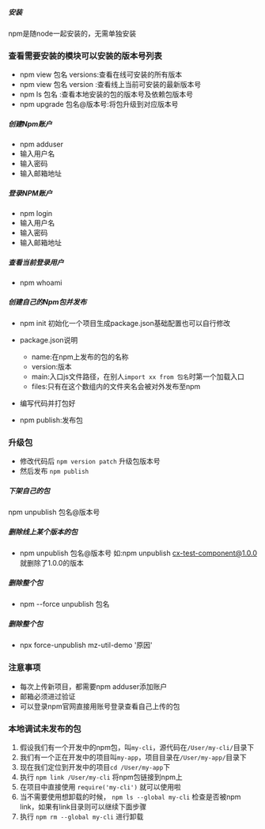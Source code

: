 
##### 安装

npm是随node一起安装的，无需单独安装


### 查看需要安装的模块可以安装的版本号列表
* npm view 包名 versions:查看在线可安装的所有版本
* npm view 包名 version :查看线上当前可安装的最新版本号
* npm ls 包名 :查看本地安装的包的版本号及依赖包版本号
* npm upgrade 包名@版本号:将包升级到对应版本号

##### 创建Npm账户
* npm adduser
* 输入用户名
* 输入密码
* 输入邮箱地址

##### 登录NPM账户
* npm login
* 输入用户名
* 输入密码
* 输入邮箱地址
##### 查看当前登录用户
* npm whoami

##### 创建自己的Npm包并发布  
* npm init
  初始化一个项目生成package.json基础配置也可以自行修改

* package.json说明
  * name:在npm上发布的包的名称
  * version:版本
  * main:入口js文件路径，在别人`import xx from 包名`时第一个加载入口
  * files:只有在这个数组内的文件夹名会被对外发布至npm

* 编写代码并打包好

* npm publish:发布包


### 升级包
* 修改代码后 `npm version patch` 升级包版本号
* 然后发布 `npm publish`


##### 下架自己的包  
npm unpublish 包名@版本号


##### 删除线上某个版本的包
* npm unpublish 包名@版本号
	如:npm unpublish cx-test-component@1.0.0 就删除了1.0.0的版本

##### 删除整个包
* npm --force unpublish 包名


##### 删除整个包
* npx force-unpublish mz-util-demo '原因'

### 注意事项
* 每次上传新项目，都需要npm adduser添加账户
* 邮箱必须进过验证
* 可以登录npm官网直接用账号登录查看自己上传的包


### 本地调试未发布的包

1. 假设我们有一个开发中的npm包，叫`my-cli`，源代码在`/User/my-cli/`目录下
2. 我们有一个正在开发中的项目叫`my-app`，项目目录在`/User/my-app/`目录下
3. 现在我们定位到开发中的项目`cd /User/my-app`下
4. 执行 `npm link /User/my-cli` 将npm包链接到npm上   
5. 在项目中直接使用 `require('my-cli')` 就可以使用啦
6. 当不需要使用想卸载的时候， `npm ls --global my-cli` 检查是否被npm link，如果有link目录则可以继续下面步骤 
7. 执行 `npm rm --global my-cli` 进行卸载



